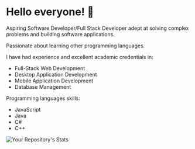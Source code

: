 # Hello everyone! 👋

<!--
**corpzbrideee02/corpzbrideee02** is a ✨ _special_ ✨ repository because its `README.md` (this file) appears on your GitHub profile.

Here are some ideas to get you started:

- 🔭 I’m currently working on ...
- 🌱 I’m currently learning ...
- 👯 I’m looking to collaborate on ...
- 🤔 I’m looking for help with ...
- 💬 Ask me about ...
- 📫 How to reach me: ...
- 😄 Pronouns: ...
- ⚡ Fun fact: ...
-->

Aspiring Software Developer/Full Stack Developer adept at solving complex problems and building software applications.

Passionate about learning other programming languages. 

I have had experience and excellent academic credentials in:
* Full-Stack Web Development
* Desktop Application Development
* Mobile Application Development
* Database Management 

Programming languages skills:
* JavaScript
* Java 
* C#
* C++

![Your Repository's Stats](https://github-readme-stats.vercel.app/api?username=corpzbrideee02&show_icons=true)
